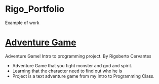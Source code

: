 # Rigo_Portfolio
Example of work

# [Adventure Game](https://github.com/Zerce/Adventure-Game)
Adventure Game! Intro to programming project. By Rigoberto Cervantes
+ Adventure Game that you fight monster and god and spirit.
+ Learning that the character need to find out who he is
+ Project is a text adventure game from my Intro to Programming Class.
